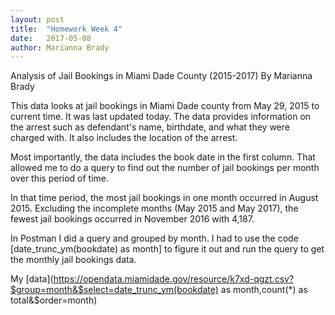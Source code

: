 ```yaml
---
layout: post
title:  "Homework Week 4"
date:   2017-05-08
author: Marianna Brady
---
```


Analysis of Jail Bookings in Miami Dade County (2015-2017)
By Marianna Brady

This data looks at jail bookings in Miami Dade county from May 29, 2015 to current time. It was last updated today. The data provides information on the arrest such as defendant's name, birthdate, and what they were charged with. It also includes the location of the arrest.

Most importantly, the data includes the book date in the first column. That allowed me to do a query to find out the number of jail bookings per month over this period of time.

In that time period, the most jail bookings in one month occurred in August 2015. Excluding the incomplete months (May 2015 and May 2017), the fewest jail bookings occurred in November 2016 with 4,187.

In Postman I did a query and grouped by month. I had to use the code [date_trunc_ym(bookdate) as month] to figure it out and run the query to get the monthly jail bookings data.

My [data](https://opendata.miamidade.gov/resource/k7xd-qgzt.csv?$group=month&$select=date_trunc_ym(bookdate) as month,count(*) as total&$order=month)
